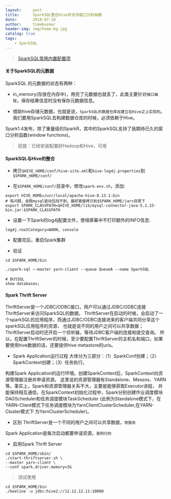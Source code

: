 ```yaml
---
layout:     post
title:      SparkSQL整合Hive并支持窗口分析函数
date:       2018-07-18
author:     timebusker
header-img: img/home-bg.jpg
catalog: true
tags:
    - SparkSQL
---
```


> [SparkSQL常用内置配置项](https://www.cnblogs.com/pekkle/p/10525757.html)

#### 关于SparkSQL的元数据
SparkSQL 的元数据的状态有两种：
- in_memory(存放在内存中)，用完了元数据也就丢了，此类主要针对`接口编程`，保存结果信息时没有保存元数据信息。
  
- 借助hive存储元数据，也就是说，`SparkSQL的数据仓库在建立在Hive之上实现的`。我们要用SparkSQL去构建数据仓库的时候，必须依赖于Hive。



Spark1.4发布，除了重量级的SparkR，其中的SparkSQL支持了我期待已久的窗口分析函数(window functions)。

> 前提：已经安装配置好Hadoop和Hive，可用

#### SparkSQL与Hive的整合
- 拷贝`$HIVE_HOME/conf/hive-site.xml`和`hive-log4j.properties`到`$SPARK_HOME/conf/`

- 在`$SPARK_HOME/conf/`目录中，修改`spark-env.sh`，添加:

```
export HIVE_HOME=/usr/local/apache-hive-0.13.1-bin 
# 有问题，会跑mysql驱动包找不到，最好直接拷贝到$SPARK_HOME/jars目录下
export SPARK_CLASSPATH=$HIVE_HOME/lib/mysql-connector-java-5.1.15-bin.jar:$SPARK_CLASSPATH
```

- 设置一下Spark的log4j配置文件，使得屏幕中不打印额外的INFO信息:

```
log4j.rootCategory=WARN, console
```

- 配置完后，重启Spark集群

- 验证

```
cd $SPARK_HOME/bin

./spark-sql –-master yarn-client --queue QueueA --name SparkSQL

# 执行SQL
show databases;
```

#### Spark Thrift Server
ThriftServer是一个JDBC/ODBC接口，用户可以通过JDBC/ODBC连接ThriftServer来访问SparkSQL的数据。
ThriftServer在启动的时候，会启动了一个sparkSQL的应用程序，而通过JDBC/ODBC连接进来的客户端共同分享这个sparkSQL应用程序的资源，
也就是说不同的用户之间可以共享数据；ThriftServer启动时还开启一个侦听器，等待JDBC客户端的连接和提交查询。
所以，在配置ThriftServer的时候，至少要配置ThriftServer的主机名和端口，如果要使用hive数据的话，还要提供hive metastore的uris。

- Spark Application运行过程
大体分为三部分：（1）SparkConf创建；（2）SparkContext创建；（3）任务执行。

构建Spark Application的运行环境。创建SparkContext后，SparkContext向资源管理器注册并申请资源。
这里说的资源管理器有Standalone、Messos、YARN等。事实上，Spark和资源管理器关系不大，主要是能够获取Executor进程，
并能保持相互通信。在SparkContext初始化过程中，Spark分别创建作业调度模块DAGScheduler和任务调度模块TaskScheduler
(此例为Standalone模式下，在YARN-Client模式下任务调度模块为YarnClientClusterScheduler,在YARN-Cluster模式下
为YarnClusterScheduler)。

- 区别
ThriftServer是一个不同的用户之间可以共享数据，`常服务`

Spark Application是每次启动都要申请资源，`是例行的`

- 启用Spark Thrift Server

```
cd $SPARK_HOME/sbin/
./start-thriftserver.sh \
--master yarn-client \
--conf spark.driver.memory=3G 
```

> 测试使用

```
cd $SPARK_HOME/bin
./beeline -u jdbc:hive2://12.12.12.11:10000
```

